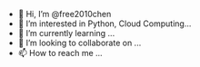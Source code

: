 - 👋 Hi, I’m @free2010chen
- 👀 I’m interested in Python, Cloud Computing...
- 🌱 I’m currently learning ...
- 💞️ I’m looking to collaborate on ...
- 📫 How to reach me ...

<!---
free2010chen/free2010chen is a ✨ special ✨ repository because its `README.md` (this file) appears on your GitHub profile.
You can click the Preview link to take a look at your changes.
--->
